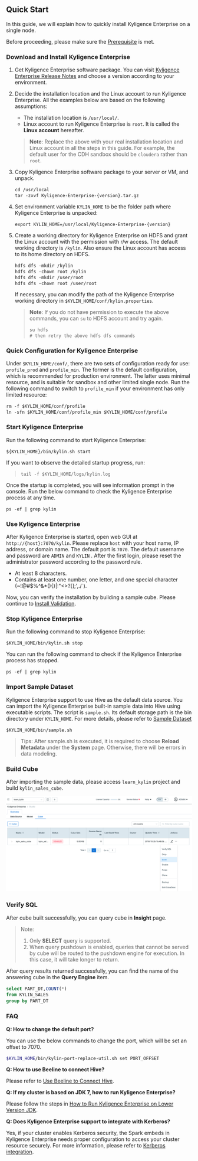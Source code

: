 ## Quick Start

In this guide, we will explain how to quickly install Kyligence Enterprise on a single node.

Before proceeding, please make sure the [Prerequisite](../installation/prerequisite.en.md) is met.

### Download and Install Kyligence Enterprise

1. Get Kyligence Enterprise software package. You can visit [Kyligence Enterprise Release Notes](../release/README.md) and choose a version according to your environment.

2. Decide the installation location and the Linux account to run Kyligence Enterprise. All the examples below are based on the following assumptions:

   - The installation location is `/usr/local/`.
   - Linux account to run Kyligence Enterprise is `root`. It is called the **Linux account** hereafter.

   > **Note**: Replace the above with your real installation location and Linux account in all the steps in this guide. For example, the default user for the CDH sandbox should be `cloudera` rather than `root`.

3. Copy Kyligence Enterprise software package to your server or VM, and unpack.

   ```shell
   cd /usr/local
   tar -zxvf Kyligence-Enterprise-{version}.tar.gz
   ```

4. Set environment variable `KYLIN_HOME` to be the folder path where Kyligence Enterprise is unpacked:

   ```shell
   export KYLIN_HOME=/usr/local/Kyligence-Enterprise-{version}
   ```

5. Create a working directory for Kyligence Enterprise on HDFS and grant the Linux account with the permission with r/w access. The default working directory is `/kylin`. Also ensure the Linux account has access to its home directory on HDFS.

   ```shell
   hdfs dfs -mkdir /kylin
   hdfs dfs -chown root /kylin
   hdfs dfs -mkdir /user/root
   hdfs dfs -chown root /user/root
   ```

   If necessary, you can modify the path of the Kyligence Enterprise working directory in `$KYLIN_HOME/conf/kylin.properties`.

   > **Note**: If you do not have permission to execute the above commands, you can `su` to HDFS account and try again.
   >
   > ```shell
   > su hdfs
   > # then retry the above hdfs dfs commands
   > ```

### Quick Configuration for Kyligence Enterprise

Under `$KYLIN_HOME/conf/`, there are two sets of configuration ready for use: `profile_prod` and `profile_min`. The former is the default configuration, which is recommended for production environment. The latter uses minimal resource, and is suitable for sandbox and other limited single node. Run the following command to switch to `profile_min` if your environment has only limited resource:

```shell
rm -f $KYLIN_HOME/conf/profile
ln -sfn $KYLIN_HOME/conf/profile_min $KYLIN_HOME/conf/profile
```

### Start Kyligence Enterprise

Run the following command to start Kyligence Enterprise:

```shell
${KYLIN_HOME}/bin/kylin.sh start
```

If you want to observe the detailed startup progress, run:

> ```shell
> tail -f $KYLIN_HOME/logs/kylin.log
> 
> ```

Once the startup is completed, you will see information prompt in the console. Run the below command to check the Kyligence Enterprise process at any time.

```shell
ps -ef | grep kylin
```

### Use Kyligence Enterprise

After Kyligence Enterprise is started, open web GUI at `http://{host}:7070/kylin`. Please replace `host` with your host name, IP address, or domain name. The default port is `7070`. The default username and password are `ADMIN` and `KYLIN` . After the first login, please reset the administrator password according to the password rule.

- At least 8 characters.
- Contains at least one number, one letter, and one special character (~!@#$%^&*(){}|:"<>?[];',./`).

Now, you can verify the installation by building a sample cube. Please continue to [Install Validation](install_validate.en.md).

### Stop Kyligence Enterprise

Run the following command to stop Kyligence Enterprise:

```shell
$KYLIN_HOME/bin/kylin.sh stop
```

You can run the following command to check if the Kyligence Enterprise process has stopped.

```shell
ps -ef | grep kylin
```

### Import Sample Dataset

Kyligence Enterprise support to use Hive as the default data source. You can import the Kyligence Enterprise built-in sample data into Hive using executable scripts. The script is `sample.sh`. Its default storage path is the bin directory under `KYLIN_HOME`. For more details, please refer to [Sample Dataset](../appendix/sample_dataset.en.md)

```shell
$KYLIN_HOME/bin/sample.sh
```

> Tips: After sample.sh is executed, it is required to choose **Reload Metadata** under the **System** page. Otherwise, there will be errors in data modeling. 

### Build Cube

After importing  the sample data, please access `learn_kylin` project and build `kylin_sales_cube`. 

![Build Cube](images/build.en.png)

### Verify SQL

After cube built successfully, you can query cube in **Insight** page.

> Note:
>
> 1. Only **SELECT** query is supported.
> 2. When query pushdown is enabled, queries that cannot be served by cube will be routed to the pushdown engine for execution. In this case, it will take longer to return.

After query results returned successfully, you can find the name of the answering cube in the **Query Engine** item.

```sql
select PART_DT,COUNT(*)
from KYLIN_SALES
group by PART_DT
```

### FAQ

**Q: How to change the default port?**

You can use the below commands to change the port, which will be set an offset to 7070.

```sh
$KYLIN_HOME/bin/kylin-port-replace-util.sh set PORT_OFFSET
```

**Q: How to use Beeline to connect Hive?**

Please refer to  [Use Beeline to Connect Hive](../installation/config/beeline.en.md).

**Q: If my cluster is based on JDK 7, how to run Kyligence Enterprise?**

Please follow the steps in [How to Run Kyligence Enterprise on Lower Version JDK](../appendix/run_on_jdk7.en.md).

**Q: Does Kyligence Enterprise support to integrate with Kerberos?**

Yes, if your cluster enables Kerberos security, the Spark embeds in Kyligence Enterprise needs proper configuration to access your cluster resource securely. For more information, please refer to [Kerberos integration](../security/kerberos.en.md).

